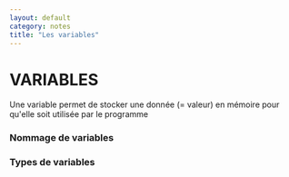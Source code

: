 ```yaml
---
layout: default
category: notes
title: "Les variables"
---
```


# VARIABLES

Une variable permet de stocker une donnée (= valeur) en mémoire pour qu'elle soit utilisée par le programme

### Nommage de variables


### Types de variables
